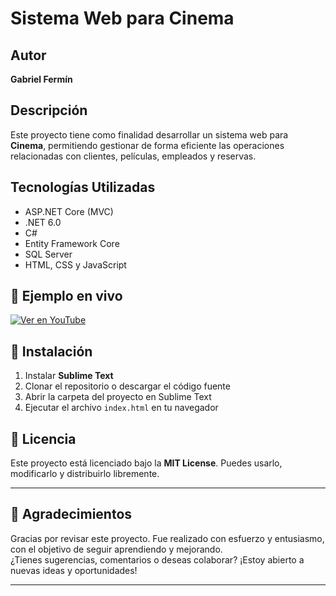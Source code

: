 # Sistema Web para Cinema

## Autor
**Gabriel Fermín**

## Descripción
Este proyecto tiene como finalidad desarrollar un sistema web para **Cinema**, permitiendo gestionar de forma eficiente las operaciones relacionadas con clientes, películas, empleados y reservas.

## Tecnologías Utilizadas
- ASP.NET Core (MVC)  
- .NET 6.0  
- C#  
- Entity Framework Core  
- SQL Server  
- HTML, CSS y JavaScript

## 🎥 Ejemplo en vivo

[![Ver en YouTube](https://img.youtube.com/vi/SE4KcWNMpZI/maxresdefault.jpg)](https://youtu.be/SE4KcWNMpZI)

## 🚀 Instalación

1. Instalar **Sublime Text**  
2. Clonar el repositorio o descargar el código fuente  
3. Abrir la carpeta del proyecto en Sublime Text  
4. Ejecutar el archivo `index.html` en tu navegador

## 📄 Licencia
Este proyecto está licenciado bajo la **MIT License**. Puedes usarlo, modificarlo y distribuirlo libremente.

---

## 🙌 Agradecimientos

Gracias por revisar este proyecto. Fue realizado con esfuerzo y entusiasmo, con el objetivo de seguir aprendiendo y mejorando.  
¿Tienes sugerencias, comentarios o deseas colaborar? ¡Estoy abierto a nuevas ideas y oportunidades!

---

